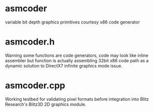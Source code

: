 # asmcoder
variable bit depth graphics primitives courtesy x86 code generator 

# asmcoder.h

Warning some functions are code generators, code may look like inline assembler but function is actually assembling 32bit x86 code path as a dynamic solution to DirectX7 infinite graphics mode issue.

# asmcoder.cpp

Working testbed for validating pixel formats before integration into Blitz Research's Blitz3D 2D graphics module.
